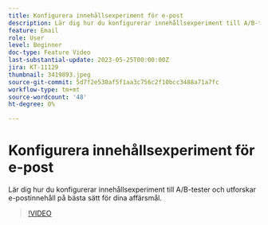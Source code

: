 ```yaml
---
title: Konfigurera innehållsexperiment för e-post
description: Lär dig hur du konfigurerar innehållsexperiment till A/B-tester och utforskar e-postinnehåll på bästa sätt för dina affärsmål.
feature: Email
role: User
level: Beginner
doc-type: Feature Video
last-substantial-update: 2023-05-25T00:00:00Z
jira: KT-11129
thumbnail: 3419893.jpeg
source-git-commit: 5d7f2e530af5f1aa3c756c2f10bcc3488a71a7fc
workflow-type: tm+mt
source-wordcount: '48'
ht-degree: 0%

---
```



# Konfigurera innehållsexperiment för e-post

Lär dig hur du konfigurerar innehållsexperiment till A/B-tester och utforskar e-postinnehåll på bästa sätt för dina affärsmål.

>[!VIDEO](https://video.tv.adobe.com/v/3419893/?learn=on)
